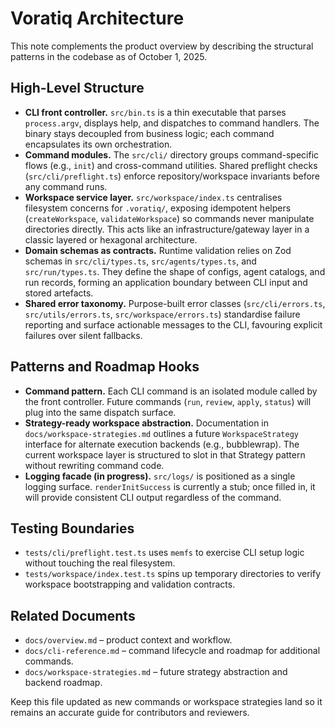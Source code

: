 # Voratiq Architecture

This note complements the product overview by describing the structural patterns in the codebase as of October 1, 2025.

## High-Level Structure

- **CLI front controller.** `src/bin.ts` is a thin executable that parses `process.argv`, displays help, and dispatches to command handlers. The binary stays decoupled from business logic; each command encapsulates its own orchestration.
- **Command modules.** The `src/cli/` directory groups command-specific flows (e.g., `init`) and cross-command utilities. Shared preflight checks (`src/cli/preflight.ts`) enforce repository/workspace invariants before any command runs.
- **Workspace service layer.** `src/workspace/index.ts` centralises filesystem concerns for `.voratiq/`, exposing idempotent helpers (`createWorkspace`, `validateWorkspace`) so commands never manipulate directories directly. This acts like an infrastructure/gateway layer in a classic layered or hexagonal architecture.
- **Domain schemas as contracts.** Runtime validation relies on Zod schemas in `src/cli/types.ts`, `src/agents/types.ts`, and `src/run/types.ts`. They define the shape of configs, agent catalogs, and run records, forming an application boundary between CLI input and stored artefacts.
- **Shared error taxonomy.** Purpose-built error classes (`src/cli/errors.ts`, `src/utils/errors.ts`, `src/workspace/errors.ts`) standardise failure reporting and surface actionable messages to the CLI, favouring explicit failures over silent fallbacks.

## Patterns and Roadmap Hooks

- **Command pattern.** Each CLI command is an isolated module called by the front controller. Future commands (`run`, `review`, `apply`, `status`) will plug into the same dispatch surface.
- **Strategy-ready workspace abstraction.** Documentation in `docs/workspace-strategies.md` outlines a future `WorkspaceStrategy` interface for alternate execution backends (e.g., bubblewrap). The current workspace layer is structured to slot in that Strategy pattern without rewriting command code.
- **Logging facade (in progress).** `src/logs/` is positioned as a single logging surface. `renderInitSuccess` is currently a stub; once filled in, it will provide consistent CLI output regardless of the command.

## Testing Boundaries

- `tests/cli/preflight.test.ts` uses `memfs` to exercise CLI setup logic without touching the real filesystem.
- `tests/workspace/index.test.ts` spins up temporary directories to verify workspace bootstrapping and validation contracts.

## Related Documents

- `docs/overview.md` – product context and workflow.
- `docs/cli-reference.md` – command lifecycle and roadmap for additional commands.
- `docs/workspace-strategies.md` – future strategy abstraction and backend roadmap.

Keep this file updated as new commands or workspace strategies land so it remains an accurate guide for contributors and reviewers.
